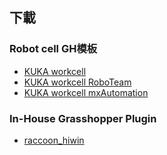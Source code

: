 ## 下載

### Robot cell GH模板
* [KUKA workcell](https://drive.google.com/uc?export=download&id=1BZuaI5eUu3NM_mFZhR6TVIw81DGiRjjr)
* [KUKA workcell RoboTeam](https://drive.google.com/uc?export=download&id=1QpJZYWaggsqD5trFDl57z4mNgURXbhuL)
* [KUKA workcell mxAutomation](https://drive.google.com/uc?export=download&id=1sCtGKSS3_vfAHpP8WeB3rsiMPkTs1yYp)
### In-House Grasshopper Plugin
* [raccoon_hiwin](https://drive.google.com/drive/folders/10s0-7g-7i3fMDdjclU7ZqIxF19vSzrx0?usp=sharing)